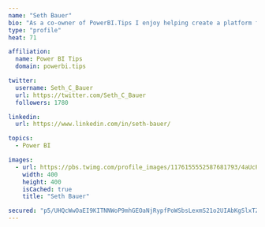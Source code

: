 ```yaml
---
name: "Seth Bauer"
bio: "As a co-owner of PowerBI.Tips I enjoy helping create a platform for new and advanced users alike to learn and expand their skills and get the most out of Power BI."
type: "profile"
heat: 71

affiliation:
  name: Power BI Tips
  domain: powerbi.tips

twitter:
  username: Seth_C_Bauer
  url: https://twitter.com/Seth_C_Bauer
  followers: 1780

linkedin:
  url: https://www.linkedin.com/in/seth-bauer/

topics:
  - Power BI

images:
  - url: https://pbs.twimg.com/profile_images/1176155552587681793/4aUcPKoe_400x400.jpg
    width: 400
    height: 400
    isCached: true
    title: "Seth Bauer"

secured: "p5/UHQcWwOaEI9KITNNWoP9mhGEOaNjRypfPoWSbsLexmS21o2UIAbKgSlxTZFo3ZIDD0ewZrcArq3xLFf0SU3+P7IglVT4S0CGkLmmwFrZ6QhOWi7BPNIUkjCwAXrzBGjy9WxOAwAbhknXxzNDOlmsgdLRb7PNdg5TIH0Ebs4nUPQ47ur5FKdwr82ku9ZswVFVEp+tb/TqvW64c/La04WDX/b7XdoOMTm9pVLpSiY5UyQtv775uWiY5FF5b+GqayGpJmrkdekJR54HPRLo6DjCaQLCuOwfZfY4Men42VEgzP3uFquIzAz/4DbLSvnpEdbUEUXS4YsimCSDXuJuykuzkGCgTdwTGegXldHtMJGm1Yc3ex9SoA0tZKL0Tn98oIGcO36XbvOt3sufSkwGwr4KcSrnwVZQ/YuukcS9jzJQ=;fB4ddhHFpHaw7uOlw7jsJQ=="
---
```


